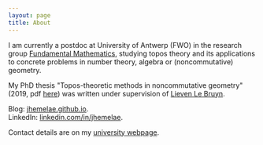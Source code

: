 ```yaml
---
layout: page
title: About
---
```


I am currently a postdoc at University of Antwerp (FWO) in the research group [Fundamental Mathematics](https://www.uantwerpen.be/en/research-groups/fundamental-mathematics/), studying topos theory and its applications to concrete problems in number theory, algebra or (noncommutative) geometry.

My PhD thesis "Topos-theoretic methods in noncommutative geometry" (2019, pdf [here](thesis-jens-hemelaer.pdf)) was written under supervision of [Lieven Le Bruyn](http://matrix.uantwerpen.be/lieven.lebruyn/).

Blog: [jhemelae.github.io](https://jhemelae.github.io/).  
LinkedIn: [linkedin.com/in/jhemelae](https://www.linkedin.com/in/jhemelae).

Contact details are on my [university webpage](https://www.uantwerpen.be/en/staff/jens-hemelaer/).
